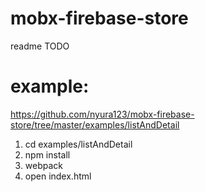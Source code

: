 # mobx-firebase-store
readme TODO


# example:
https://github.com/nyura123/mobx-firebase-store/tree/master/examples/listAndDetail
1. cd examples/listAndDetail
2. npm install
3. webpack
4. open index.html


